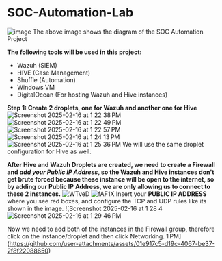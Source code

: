 # SOC-Automation-Lab

![image](https://github.com/user-attachments/assets/1d306b93-e6ad-4d4e-b1f5-ef773e92efcf)
The above image shows the diagram of the SOC Automation Project

**The following tools will be used in this project:**
- Wazuh (SIEM)
- HIVE (Case Management)
- Shuffle (Automation)
- Windows VM
- DigitalOcean (For hosting Wazuh and Hive instances)

**Step 1: Create 2 droplets, one for Wazuh and another one for Hive**
![Screenshot 2025-02-16 at 1 22 38 PM](https://github.com/user-attachments/assets/846fa8be-7f72-4064-b9c3-49bbe94951fd)
![Screenshot 2025-02-16 at 1 22 49 PM](https://github.com/user-attachments/assets/1869e5a8-8cc0-481f-a61f-ba05c8914fdb)
![Screenshot 2025-02-16 at 1 22 57 PM](https://github.com/user-attachments/assets/98182ab2-3a09-440a-aee3-01f7fc367117)
![Screenshot 2025-02-16 at 1 24 13 PM](https://github.com/user-attachments/assets/43a6249d-2112-4b26-bebe-91a56e6620ff)
![Screenshot 2025-02-16 at 1 25 36 PM](https://github.com/user-attachments/assets/aa3848a3-7b90-4ec3-955b-035acec09f76)
We will use the same droplet configuration for Hive as well.

**After Hive and Wazuh Droplets are created, we need to create a Firewall and _add your Public IP Address_, so the Wazuh and Hive instances don't get brute forced because these instance will be open to the internet, so by adding our Public IP Address, we are only allowing us to connect to these 2 instances.**
![WTveD](https://github.com/user-attachments/assets/608ea72a-efc3-4a0a-aae3-baa3cf5d21d7)
![fAF1X](https://github.com/user-attachments/assets/11255aed-c112-4347-bd59-342e706bbad3)
Insert your **PUBLIC IP ADDRESS** where you see red boxes, and configure the TCP and UDP rules like its shown in the image.
![Screenshot 2025-02-16 at 1 28 4![Screenshot 2025-02-16 at 1 29 46 PM](https://github.com/user-attachments/assets/5ed1b20c-7dd4-4613-b6e2-59be9c107165)

Now we need to add both of the instances in the Firewall group, therefore click on the instance/droplet and then click Networking.
1 PM](https://github.com/user-attachments/assets/01e917c5-d19c-4067-be37-2f8f22088650)
